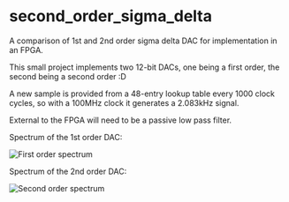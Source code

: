 # second_order_sigma_delta
A comparison of 1st and 2nd order sigma delta DAC for implementation in an FPGA.

This small project implements two 12-bit DACs, one being a first order, the second being a second order :D

A new sample is provided from a 48-entry lookup table every 1000 clock cycles, so with a 100MHz clock it generates a 2.083kHz signal.

External to the FPGA will need to be a passive low pass filter.

Spectrum of the 1st order DAC:

![First order spectrum](/hamsternz/second_order_sigma_delta/first_order.png)

Spectrum of the 2nd order DAC:

![Second order spectrum](/hamsternz/second_order_sigma_delta/second_order.png)
